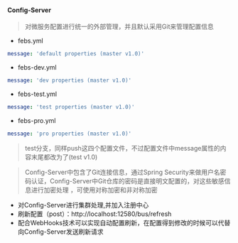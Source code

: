 #### Config-Server
> 对微服务配置进行统一的外部管理，并且默认采用Git来管理配置信息
- febs.yml
```yaml
message: 'default properties (master v1.0)'
```
- febs-dev.yml
```yaml
message: 'dev properties (master v1.0)'
```
- febs-test.yml
```yaml
message: 'test properties (master v1.0)'
```
- febs-pro.yml
```yaml
message: 'pro properties (master v1.0)'
```

> test分支，同样push这四个配置文件，不过配置文件中message属性的内容末尾都改为了(test v1.0)

> Config-Server中包含了Git连接信息，通过Spring Security来做用户名密码认证，Config-Server中Git仓库的密码是直接明文配置的，对这些敏感信息进行加密处理
，可使用对称加密和非对称加密

- 对Config-Server进行集群处理,并加入注册中心
- 刷新配置（post）：http://localhost:12580/bus/refresh
- 配合WebHooks技术可以实现自动配置刷新，在配置得到修改的时候可以代替向Config-Server发送刷新请求



